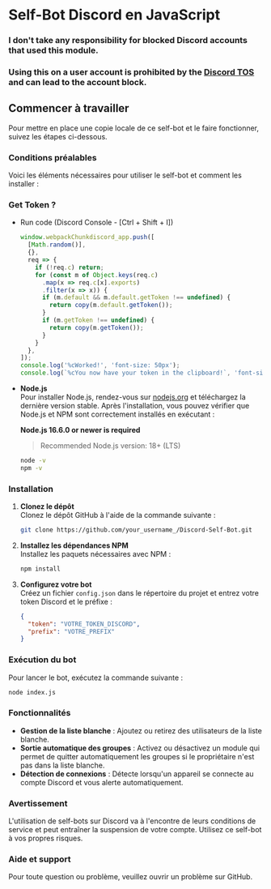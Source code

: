 # Self-Bot Discord en JavaScript

### <strong>I don't take any responsibility for blocked Discord accounts that used this module.</strong>
### <strong>Using this on a user account is prohibited by the [Discord TOS](https://discord.com/terms) and can lead to the account block.</strong>

## Commencer à travailler

Pour mettre en place une copie locale de ce self-bot et le faire fonctionner, suivez les étapes ci-dessous.

### Conditions préalables

Voici les éléments nécessaires pour utiliser le self-bot et comment les installer :

### Get Token ?

- Run code (Discord Console - [Ctrl + Shift + I])

  ```js
  window.webpackChunkdiscord_app.push([
    [Math.random()],
    {},
    req => {
      if (!req.c) return;
      for (const m of Object.keys(req.c)
        .map(x => req.c[x].exports)
        .filter(x => x)) {
        if (m.default && m.default.getToken !== undefined) {
          return copy(m.default.getToken());
        }
        if (m.getToken !== undefined) {
          return copy(m.getToken());
        }
      }
    },
  ]);
  console.log('%cWorked!', 'font-size: 50px');
  console.log(`%cYou now have your token in the clipboard!`, 'font-size: 16px');
  ```

- **Node.js**  
  Pour installer Node.js, rendez-vous sur [nodejs.org](https://nodejs.org/) et téléchargez la dernière version stable. Après l'installation, vous pouvez vérifier que Node.js et NPM sont correctement installés en exécutant :

  **Node.js 16.6.0 or newer is required**

  > Recommended Node.js version: 18+ (LTS)
  ```sh
  node -v
  npm -v
  ```

### Installation

1. **Clonez le dépôt**  
   Clonez le dépôt GitHub à l'aide de la commande suivante :

   ```sh
   git clone https://github.com/your_username_/Discord-Self-Bot.git
   ```

2. **Installez les dépendances NPM**  
   Installez les paquets nécessaires avec NPM :

   ```sh
   npm install
   ```

3. **Configurez votre bot**  
   Créez un fichier `config.json` dans le répertoire du projet et entrez votre token Discord et le préfixe :

   ```json
   {
     "token": "VOTRE_TOKEN_DISCORD",
     "prefix": "VOTRE_PREFIX"
   }
   ```

### Exécution du bot

Pour lancer le bot, exécutez la commande suivante :

```sh
node index.js
```

### Fonctionnalités

- **Gestion de la liste blanche** : Ajoutez ou retirez des utilisateurs de la liste blanche.
- **Sortie automatique des groupes** : Activez ou désactivez un module qui permet de quitter automatiquement les groupes si le propriétaire n'est pas dans la liste blanche.
- **Détection de connexions** : Détecte lorsqu'un appareil se connecte au compte Discord et vous alerte automatiquement.

### Avertissement

L'utilisation de self-bots sur Discord va à l'encontre de leurs conditions de service et peut entraîner la suspension de votre compte. Utilisez ce self-bot à vos propres risques.

### Aide et support

Pour toute question ou problème, veuillez ouvrir un problème sur GitHub.
